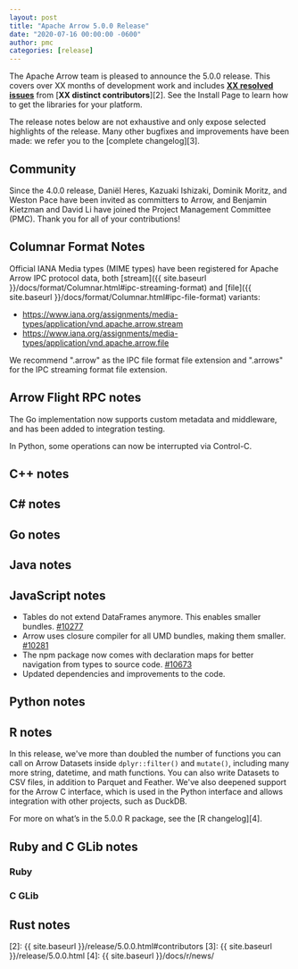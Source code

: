 ```yaml
---
layout: post
title: "Apache Arrow 5.0.0 Release"
date: "2020-07-16 00:00:00 -0600"
author: pmc
categories: [release]
---
```

<!--
{% comment %}
Licensed to the Apache Software Foundation (ASF) under one or more
contributor license agreements.  See the NOTICE file distributed with
this work for additional information regarding copyright ownership.
The ASF licenses this file to you under the Apache License, Version 2.0
(the "License"); you may not use this file except in compliance with
the License.  You may obtain a copy of the License at

http://www.apache.org/licenses/LICENSE-2.0

Unless required by applicable law or agreed to in writing, software
distributed under the License is distributed on an "AS IS" BASIS,
WITHOUT WARRANTIES OR CONDITIONS OF ANY KIND, either express or implied.
See the License for the specific language governing permissions and
limitations under the License.
{% endcomment %}
-->

<!--

To use this template:

* Update all "XX" values with the appropriate numbers (you can get the resolved issues and contributors count from `_release/5.0.0.md`)
* Fill in the various sections below. Note that the audience is the broader user community, not Arrow developers, so please write clearly using terms they will understand and care about. Delete any sections that don't have any content (as in, there are no changes to announce)
* Delete this introductory comment

 -->


The Apache Arrow team is pleased to announce the 5.0.0 release. This covers
over XX months of development work and includes [**XX resolved issues**][1]
from [**XX distinct contributors**][2]. See the Install Page to learn how to
get the libraries for your platform.

The release notes below are not exhaustive and only expose selected highlights
of the release. Many other bugfixes and improvements have been made: we refer
you to the [complete changelog][3].

## Community

Since the 4.0.0 release, Daniël Heres, Kazuaki Ishizaki, Dominik Moritz, and Weston Pace
have been invited as committers to Arrow,
and Benjamin Kietzman and David Li have joined the Project Management Committee
(PMC). Thank you for all of your contributions!

## Columnar Format Notes

Official IANA Media types (MIME types) have been registered for Apache
Arrow IPC protocol data, both [stream]({{ site.baseurl }}/docs/format/Columnar.html#ipc-streaming-format) and [file]({{ site.baseurl }}/docs/format/Columnar.html#ipc-file-format) variants:

* https://www.iana.org/assignments/media-types/application/vnd.apache.arrow.stream
* https://www.iana.org/assignments/media-types/application/vnd.apache.arrow.file

We recommend ".arrow" as the IPC file format file extension and ".arrows" for the IPC streaming format file extension.

## Arrow Flight RPC notes

The Go implementation now supports custom metadata and middleware, and has been added to integration testing.

In Python, some operations can now be interrupted via Control-C.

## C++ notes

## C# notes

## Go notes

## Java notes

## JavaScript notes

* Tables do not extend DataFrames anymore. This enables smaller bundles. [#10277](https://github.com/apache/arrow/pull/10277)
* Arrow uses closure compiler for all UMD bundles, making them smaller. [#10281](https://github.com/apache/arrow/pull/10281)
* The npm package now comes with declaration maps for better navigation from types to source code. [#10673](https://github.com/apache/arrow/pull/10673)
* Updated dependencies and improvements to the code.

## Python notes

## R notes

In this release, we've more than doubled the number of functions you can call on Arrow Datasets inside `dplyr::filter()` and `mutate()`, including many more string, datetime, and math functions. You can also write Datasets to CSV files, in addition to Parquet and Feather. We've also deepened support for the Arrow C interface, which is used in the Python interface and allows integration with other projects, such as DuckDB.

For more on what’s in the 5.0.0 R package, see the [R changelog][4].

## Ruby and C GLib notes

### Ruby

### C GLib

## Rust notes


[1]: https://issues.apache.org/jira/issues/?jql=project%20%3D%20ARROW%20AND%20status%20%3D%20Resolved%20AND%20fixVersion%20%3D%205.0.0
[2]: {{ site.baseurl }}/release/5.0.0.html#contributors
[3]: {{ site.baseurl }}/release/5.0.0.html
[4]: {{ site.baseurl }}/docs/r/news/
